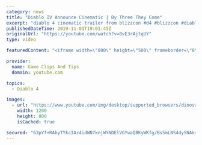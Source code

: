 ```yaml
---
category: news
title: "Diablo IV Announce Cinematic | By Three They Come"
excerpt: "diablo 4 cinematic trailer from blizzcon #d4 #blizzcon #diablo."
publishedDateTime: 2019-11-01T19:01:45Z
originalUrl: "https://youtube.com/watch?v=0vE3rAjtqUY"
type: video

featuredContent: "<iframe width=\"800\" height=\"500\" frameborder=\"0\" src=\"https://www.youtube.com/embed/0vE3rAjtqUY\" allow=\"accelerometer; autoplay; encrypted-media; gyroscope; picture-in-picture\" allowfullscreen></iframe>"

provider:
  name: Game Clips And Tips
  domain: youtube.com

topics:
  - Diablo 4

images:
  - url: "https://www.youtube.com/img/desktop/supported_browsers/dinosaur.png"
    width: 1200
    height: 800
    isCached: true

secured: "63pYf+RAbyTYkcIAr4idWN7knjWYNDElVGYwaQBKyWKfg/Bs5mLNS4dySNAkm6H5Loe2+Xt++ExVUl3AnvpyvAUOuLx3RKMrl9jVNUxApdPbiDYiLTYv5Z8Lu9GF7pS1JJ5F/5pbBpYkvh/GMlnbBDlv97VNeqI69Am4ASUV5kO9y4Uo4EpMpQn46MvrUAljH+PKjtM+QMtkyJZJp5K6x2PdIiyZcG1+dO2iuQkL5jjC7kk7xbNJC4e6wNwY4dpcR1S1bO09LX7Gmz2QKWmyBK44qxikDTIxywmtARiy5a4zcSfL2tetpsvh6ggdL9JhL96Kr6gK8u7LL0eSnjRn1flTC7YBJ0y3HpD1cR5cYl0v2zdLrqV5IM67p7Ek4GYAYoiTahkgBlhqKYX0l2lUWA==;fvZuUtXYNV7G+Tz1uT+U8w=="
---
```


